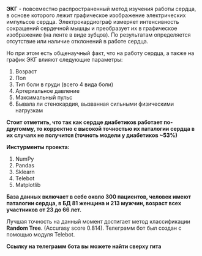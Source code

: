 **ЭКГ** - повсеместно распространенный метод изучения работы сердца, в основе которого лежит графическое изображение электрических импульсов сердца. Электрокардиограф измеряет интенсивность сокращений сердечной мышцы и преобразует их в графическое изображение (на ленте в виде зубцов). По результатам определяется отсутствие или наличие отклонений в работе сердца.

Но при этом есть общенаучный факт, что на работу сердца, а также на график ЭКГ влияют следующие параметры: 
1. Возраст
2. Пол
3. Тип боли в груди (всего 4 вида боли)
4. Артериальное давление
5. Максимальный пульс
6. Бывала ли стенокардия, вызванная сильными физическими нагрузкам

**Стоит отметить, что так как сердце диабетиков работает по-другомму, то корректно с высокой точностью их паталогии сердца в их случаях не получится (точноть модели у диабетиков ~53%)**

**Инстурменты проекта:**
1. NumPy
2. Pandas
3. Sklearn 
4. Telebot
5. Matplotlib

**База данных включает в себе около 300 пациентов,  человек имеют паталогии сердца, в БД 81 женщина и 213 мужчин, возраст всех участников от 23 до 66 лет.** 

Лучшая точность на данный момент достигает метод классификации **Random Tree**. (Accurasy score 0.814). 
Телеграмм бот был создан с помощью модуля Telebot. 

**Ссылку на телеграмм бота вы можете найти сверху гита**
